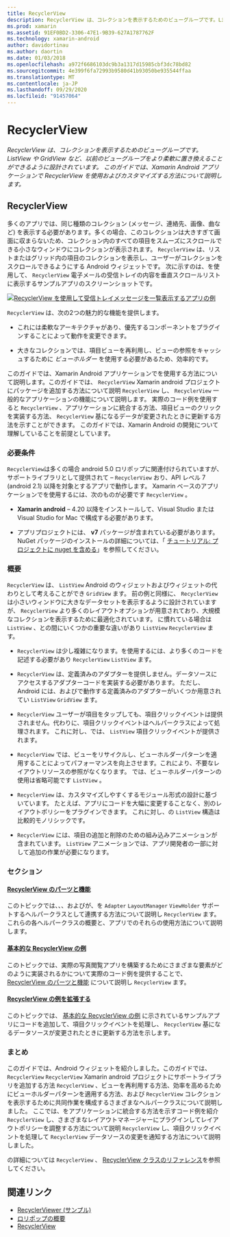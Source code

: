 ```yaml
---
title: RecyclerView
description: RecyclerView は、コレクションを表示するためのビューグループです。ListView や GridView など、以前のビューグループをより柔軟に置き換えることができるように設計されています。  このガイドでは、Xamarin Android アプリケーションで RecyclerView を使用およびカスタマイズする方法について説明します。
ms.prod: xamarin
ms.assetid: 91EF0BD2-3306-47E1-9B39-627A1787762F
ms.technology: xamarin-android
author: davidortinau
ms.author: daortin
ms.date: 01/03/2018
ms.openlocfilehash: a972f6686103dc9b3a1317d15985cbf3dc78bd82
ms.sourcegitcommit: 4e399f6fa72993b9580d41b93050be935544ffaa
ms.translationtype: MT
ms.contentlocale: ja-JP
ms.lasthandoff: 09/29/2020
ms.locfileid: "91457064"
---
```

# <a name="recyclerview"></a>RecyclerView

_RecyclerView は、コレクションを表示するためのビューグループです。ListView や GridView など、以前のビューグループをより柔軟に置き換えることができるように設計されています。 このガイドでは、Xamarin Android アプリケーションで RecyclerView を使用およびカスタマイズする方法について説明します。_

## <a name="recyclerview"></a>RecyclerView

多くのアプリでは、同じ種類のコレクション (メッセージ、連絡先、画像、曲など) を表示する必要があります。多くの場合、このコレクションは大きすぎて画面に収まらないため、コレクション内のすべての項目をスムーズにスクロールできる小さなウィンドウにコレクションが表示されます。
`RecyclerView` は、リストまたはグリッド内の項目のコレクションを表示し、ユーザーがコレクションをスクロールできるようにする Android ウィジェットです。 次に示すのは、を使用して、 `RecyclerView` 電子メールの受信トレイの内容を垂直スクロールリストに表示するサンプルアプリのスクリーンショットです。

[![RecyclerView を使用して受信トレイメッセージを一覧表示するアプリの例](images/01-recyclerview-example-sml.png)](images/01-recyclerview-example.png#lightbox)

`RecyclerView` は、次の2つの魅力的な機能を提供します。

- これには柔軟なアーキテクチャがあり、優先するコンポーネントをプラグインすることによって動作を変更できます。

- 大きなコレクションでは、項目ビューを再利用し、ビューの参照をキャッシュするために *ビューホルダー* を使用する必要があるため、効率的です。

このガイドでは、Xamarin Android アプリケーションでを使用する方法について説明します。このガイドでは、 `RecyclerView` Xamarin android プロジェクトにパッケージを追加する方法について説明 `RecyclerView` し、 `RecyclerView` 一般的なアプリケーションの機能について説明します。 実際のコード例を使用すると `RecyclerView` 、アプリケーションに統合する方法、項目ビューのクリックを実装する方法、 `RecyclerView` 基になるデータが変更されたときに更新する方法を示すことができます。 このガイドでは、Xamarin Android の開発について理解していることを前提としています。

### <a name="requirements"></a>必要条件

`RecyclerView`は多くの場合 android 5.0 ロリポップに関連付けられていますが、サポートライブラリとして提供されて &ndash; `RecyclerView` おり、API レベル 7 (android 2.1) 以降を対象とするアプリで動作します。 Xamarin ベースのアプリケーションでを使用するには、次のものが必要です `RecyclerView` 。

- **Xamarin android** &ndash; 4.20 以降をインストールして、Visual Studio または Visual Studio for Mac で構成する必要があります。

- アプリプロジェクトには、 **v7** パッケージが含まれている必要があります。 NuGet パッケージのインストールの詳細については、「 [チュートリアル: プロジェクトに nuget を含める](/visualstudio/mac/nuget-walkthrough)」を参照してください。

### <a name="overview"></a>概要

`RecyclerView` は、 `ListView` Android のウィジェットおよびウィジェットの代わりとして考えることができ `GridView` ます。 前の例と同様に、 `RecyclerView` は小さいウィンドウに大きなデータセットを表示するように設計されていますが、 `RecyclerView` より多くのレイアウトオプションが用意されており、大規模なコレクションを表示するために最適化されています。 に慣れている場合は `ListView` 、との間にいくつかの重要な違いがあり `ListView` `RecyclerView` ます。

- `RecyclerView` は少し複雑になります。を使用するには、より多くのコードを記述する必要があり `RecyclerView` `ListView` ます。

- `RecyclerView` は、定義済みのアダプターを提供しません。データソースにアクセスするアダプターコードを実装する必要があります。 ただし、Android には、およびで動作する定義済みのアダプターがいくつか用意されてい `ListView` `GridView` ます。

- `RecyclerView` ユーザーが項目をタップしても、項目クリックイベントは提供されません。代わりに、項目クリックイベントはヘルパークラスによって処理されます。 これに対し、では、 `ListView` 項目クリックイベントが提供されます。

- `RecyclerView` では、ビューをリサイクルし、ビューホルダーパターンを適用することによってパフォーマンスを向上させます。これにより、不要なレイアウトリソースの参照がなくなります。 では、ビューホルダーパターンの使用は省略可能です `ListView` 。

- `RecyclerView` は、カスタマイズしやすくするモジュール形式の設計に基づいています。 たとえば、アプリにコードを大幅に変更することなく、別のレイアウトポリシーをプラグインできます。
    これに対し、の `ListView` 構造は比較的モノリシックです。

- `RecyclerView` には、項目の追加と削除のための組み込みアニメーションが含まれています。 `ListView` アニメーションでは、アプリ開発者の一部に対して追加の作業が必要になります。

### <a name="sections"></a>セクション

#### <a name="recyclerview-parts-and-functionality"></a>[RecyclerView のパーツと機能](~/android/user-interface/layouts/recycler-view/parts-and-functionality.md)

このトピックでは、、、およびが、を `Adapter` `LayoutManager` `ViewHolder` サポートするヘルパークラスとして連携する方法について説明し `RecyclerView` ます。
これらの各ヘルパークラスの概要と、アプリでのそれらの使用方法について説明します。

#### <a name="a-basic-recyclerview-example"></a>[基本的な RecyclerView の例](~/android/user-interface/layouts/recycler-view/recyclerview-example.md)

このトピックでは、実際の写真閲覧アプリを構築するためにさまざまな要素がどのように実装されるかについて実際のコード例を提供することで、 [RecyclerView のパーツと機能](~/android/user-interface/layouts/recycler-view/parts-and-functionality.md) について説明し `RecyclerView` ます。

#### <a name="extending-the-recyclerview-example"></a>[RecyclerView の例を拡張する](~/android/user-interface/layouts/recycler-view/extending-the-example.md)

このトピックでは、 [基本的な RecyclerView の例](~/android/user-interface/layouts/recycler-view/recyclerview-example.md) に示されているサンプルアプリにコードを追加して、項目クリックイベントを処理し、 `RecyclerView` 基になるデータソースが変更されたときに更新する方法を示します。

### <a name="summary"></a>まとめ

このガイドでは、Android ウィジェットを紹介しました。このガイドでは、 `RecyclerView` `RecyclerView` Xamarin android プロジェクトにサポートライブラリを追加する方法 `RecyclerView` 、ビューを再利用する方法、効率を高めるためにビューホルダーパターンを適用する方法、および `RecyclerView` コレクションを表示するために共同作業を構成するさまざまなヘルパークラスについて説明しました。 ここでは、をアプリケーションに統合する方法を示すコード例を紹介 `RecyclerView` し、さまざまなレイアウトマネージャーにプラグインしてレイアウトポリシーを調整する方法について説明 `RecyclerView` し、項目クリックイベントを処理して `RecyclerView` データソースの変更を通知する方法について説明しました。

の詳細については `RecyclerView` 、 [RecyclerView クラスのリファレンス](https://developer.android.com/reference/android/support/v7/widget/RecyclerView.html)を参照してください。

## <a name="related-links"></a>関連リンク

- [RecyclerViewer (サンプル)](/samples/xamarin/monodroid-samples/android50-recyclerviewer)
- [ロリポップの概要](~/android/platform/lollipop.md)
- [RecyclerView](https://developer.android.com/reference/android/support/v7/widget/RecyclerView.html)